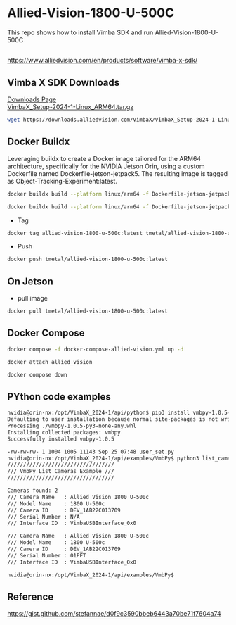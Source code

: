 # Allied-Vision-1800-U-500C
This repo shows how to install Vimba SDK and run Allied-Vision-1800-U-500C
## 
https://www.alliedvision.com/en/products/software/vimba-x-sdk/

## Vimba X SDK Downloads
[Downloads Page](https://www.alliedvision.com/en/products/software/vimba-x-sdk/#c13326)  
[VimbaX_Setup-2024-1-Linux_ARM64.tar.gz](https://downloads.alliedvision.com/VimbaX/VimbaX_Setup-2024-1-Linux_ARM64.tar.gz)

```bash
wget https://downloads.alliedvision.com/VimbaX/VimbaX_Setup-2024-1-Linux_ARM64.tar.gz
```
## Docker Buildx
Leveraging buildx to create a Docker image tailored for the ARM64 architecture, specifically for the NVIDIA Jetson Orin, using a custom Dockerfile named Dockerfile-jetson-jetpack5. The resulting image is tagged as Object-Tracking-Experiment:latest.
```bash
docker buildx build --platform linux/arm64 -f Dockerfile-jetson-jetpack5 -t allied-vision-1800-u-500c:latest .
```
```bash
docker buildx build --platform linux/arm64 -f Dockerfile-jetson-jetpack5 -t allied-vision-1800-u-500c:latest .
```

* Tag

```bash
docker tag allied-vision-1800-u-500c:latest tmetal/allied-vision-1800-u-500c:latest
```
* Push

```bash
docker push tmetal/allied-vision-1800-u-500c:latest
```

## On Jetson 
* pull image 
```bash
docker pull tmetal/allied-vision-1800-u-500c:latest
```

## Docker Compose
```bash
docker compose -f docker-compose-allied-vision.yml up -d
```
```bash
docker attach allied_vision
```
```bash
docker compose down
```

## PYthon code examples
```bash
nvidia@orin-nx:/opt/VimbaX_2024-1/api/python$ pip3 install vmbpy-1.0.5-py3-none-any.whl
Defaulting to user installation because normal site-packages is not writeable
Processing ./vmbpy-1.0.5-py3-none-any.whl
Installing collected packages: vmbpy
Successfully installed vmbpy-1.0.5

```
```bash
-rw-rw-rw- 1 1004 1005 11143 Sep 25 07:48 user_set.py
nvidia@orin-nx:/opt/VimbaX_2024-1/api/examples/VmbPy$ python3 list_cameras.py
//////////////////////////////////
/// VmbPy List Cameras Example ///
//////////////////////////////////

Cameras found: 2
/// Camera Name   : Allied Vision 1800 U-500c
/// Model Name    : 1800 U-500c
/// Camera ID     : DEV_1AB22C013709
/// Serial Number : N/A
/// Interface ID  : VimbaUSBInterface_0x0

/// Camera Name   : Allied Vision 1800 U-500c
/// Model Name    : 1800 U-500c
/// Camera ID     : DEV_1AB22C013709
/// Serial Number : 01PFT
/// Interface ID  : VimbaUSBInterface_0x0

nvidia@orin-nx:/opt/VimbaX_2024-1/api/examples/VmbPy$

```
## Reference
https://gist.github.com/stefannae/d0f9c3590bbeb6443a70be71f7604a74  
